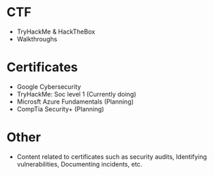 # CTF
- TryHackMe & HackTheBox
- Walkthroughs

# Certificates
- Google Cybersecurity
- TryHackMe: Soc level 1 (Currently doing)
- Microsft Azure Fundamentals (Planning)
- CompTia Security+ (Planning)

# Other
- Content related to certificates such as security audits, Identifying vulnerabilities, Documenting incidents, etc.
